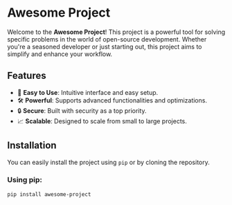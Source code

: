 # Awesome Project

Welcome to the **Awesome Project**! This project is a powerful tool for solving specific problems in the world of open-source development. Whether you're a seasoned developer or just starting out, this project aims to simplify and enhance your workflow.

## Features

- 🚀 **Easy to Use**: Intuitive interface and easy setup.
- 🛠️ **Powerful**: Supports advanced functionalities and optimizations.
- 🔒 **Secure**: Built with security as a top priority.
- 📈 **Scalable**: Designed to scale from small to large projects.

## Installation

You can easily install the project using `pip` or by cloning the repository.

### Using pip:

```bash
pip install awesome-project
